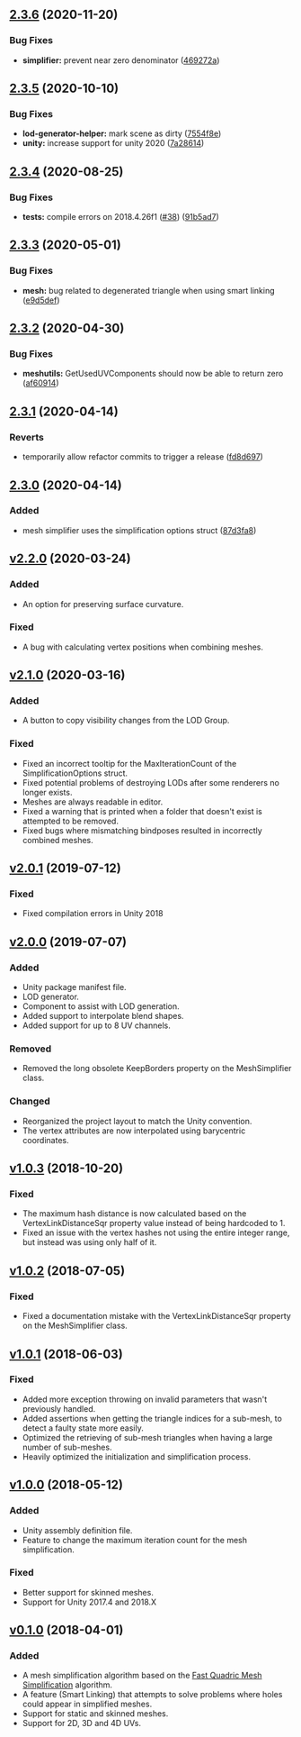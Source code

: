 ## [2.3.6](https://github.com/Whinarn/UnityMeshSimplifier/compare/v2.3.5...v2.3.6) (2020-11-20)


### Bug Fixes

* **simplifier:** prevent near zero denominator ([469272a](https://github.com/Whinarn/UnityMeshSimplifier/commit/469272ae031774383eb13253e7e2d5abbaafe79c))

## [2.3.5](https://github.com/Whinarn/UnityMeshSimplifier/compare/v2.3.4...v2.3.5) (2020-10-10)


### Bug Fixes

* **lod-generator-helper:** mark scene as dirty ([7554f8e](https://github.com/Whinarn/UnityMeshSimplifier/commit/7554f8ecb7cd105aacdad4a07d32eaf081cf7ae3))
* **unity:** increase support for unity 2020 ([7a28614](https://github.com/Whinarn/UnityMeshSimplifier/commit/7a286148aecef6f7918abce34f3e7000f2856f4a))

## [2.3.4](https://github.com/Whinarn/UnityMeshSimplifier/compare/v2.3.3...v2.3.4) (2020-08-25)


### Bug Fixes

* **tests:** compile errors on 2018.4.26f1 ([#38](https://github.com/Whinarn/UnityMeshSimplifier/issues/38)) ([91b5ad7](https://github.com/Whinarn/UnityMeshSimplifier/commit/91b5ad7de7d6f77d29275fc69d3e7506df6a586f))

## [2.3.3](https://github.com/Whinarn/UnityMeshSimplifier/compare/v2.3.2...v2.3.3) (2020-05-01)


### Bug Fixes

* **mesh:** bug related to degenerated triangle when using smart linking ([e9d5def](https://github.com/Whinarn/UnityMeshSimplifier/commit/e9d5def2eb6e18eed7e9f86943e5d32bf0721d60))

## [2.3.2](https://github.com/Whinarn/UnityMeshSimplifier/compare/v2.3.1...v2.3.2) (2020-04-30)


### Bug Fixes

* **meshutils:** GetUsedUVComponents should now be able to return zero ([af60914](https://github.com/Whinarn/UnityMeshSimplifier/commit/af6091481d212f5c98bf1f8f16cf922367f0a08d))

## [2.3.1](https://github.com/Whinarn/UnityMeshSimplifier/compare/v2.3.0...v2.3.1) (2020-04-14)


### Reverts

* temporarily allow refactor commits to trigger a release ([fd8d697](https://github.com/Whinarn/UnityMeshSimplifier/commit/fd8d69751038f0d8a6fc9880c3159d3718d6a2ee))

## [2.3.0](https://github.com/Whinarn/UnityMeshSimplifier/compare/v2.2.0...v2.3.0) (2020-04-14)

### Added

* mesh simplifier uses the simplification options struct ([87d3fa8](https://github.com/Whinarn/UnityMeshSimplifier/commit/87d3fa81419c4fce2d360572290bfecee7a3fbf9))

## [v2.2.0](https://github.com/Whinarn/UnityMeshSimplifier/compare/v2.1.0...v2.2.0) (2020-03-24)


### Added

* An option for preserving surface curvature.

### Fixed

* A bug with calculating vertex positions when combining meshes.

## [v2.1.0](https://github.com/Whinarn/UnityMeshSimplifier/compare/v2.0.1...v2.1.0) (2020-03-16)


### Added

* A button to copy visibility changes from the LOD Group.

### Fixed

* Fixed an incorrect tooltip for the MaxIterationCount of the SimplificationOptions struct.
* Fixed potential problems of destroying LODs after some renderers no longer exists.
* Meshes are always readable in editor.
* Fixed a warning that is printed when a folder that doesn't exist is attempted to be removed.
* Fixed bugs where mismatching bindposes resulted in incorrectly combined meshes.

## [v2.0.1](https://github.com/Whinarn/UnityMeshSimplifier/compare/v2.0.0...v2.0.1) (2019-07-12)


### Fixed

* Fixed compilation errors in Unity 2018

## [v2.0.0](https://github.com/Whinarn/UnityMeshSimplifier/compare/v1.0.3-legacy...v2.0.0) (2019-07-07)


### Added

* Unity package manifest file.
* LOD generator.
* Component to assist with LOD generation.
* Added support to interpolate blend shapes.
* Added support for up to 8 UV channels.

### Removed

* Removed the long obsolete KeepBorders property on the MeshSimplifier class.

### Changed

* Reorganized the project layout to match the Unity convention.
* The vertex attributes are now interpolated using barycentric coordinates.

## [v1.0.3](https://github.com/Whinarn/UnityMeshSimplifier/compare/v1.0.2-legacy...v1.0.3-legacy) (2018-10-20)


### Fixed

* The maximum hash distance is now calculated based on the VertexLinkDistanceSqr property value instead of being hardcoded to 1.
* Fixed an issue with the vertex hashes not using the entire integer range, but instead was using only half of it.

## [v1.0.2](https://github.com/Whinarn/UnityMeshSimplifier/compare/v1.0.1-legacy...v1.0.2-legacy) (2018-07-05)


### Fixed

* Fixed a documentation mistake with the VertexLinkDistanceSqr property on the MeshSimplifier class.

## [v1.0.1](https://github.com/Whinarn/UnityMeshSimplifier/compare/v1.0.0-legacy...v1.0.1-legacy) (2018-06-03)


### Fixed

* Added more exception throwing on invalid parameters that wasn't previously handled.
* Added assertions when getting the triangle indices for a sub-mesh, to detect a faulty state more easily.
* Optimized the retrieving of sub-mesh triangles when having a large number of sub-meshes.
* Heavily optimized the initialization and simplification process.

## [v1.0.0](https://github.com/Whinarn/UnityMeshSimplifier/compare/v0.1.0-legacy...v1.0.0-legacy) (2018-05-12)


### Added

* Unity assembly definition file.
* Feature to change the maximum iteration count for the mesh simplification.

### Fixed

* Better support for skinned meshes.
* Support for Unity 2017.4 and 2018.X

## [v0.1.0](https://github.com/Whinarn/UnityMeshSimplifier/releases/tag/v0.1.0-legacy) (2018-04-01)


### Added

* A mesh simplification algorithm based on the [Fast Quadric Mesh Simplification](https://github.com/sp4cerat/Fast-Quadric-Mesh-Simplification) algorithm.
* A feature (Smart Linking) that attempts to solve problems where holes could appear in simplified meshes.
* Support for static and skinned meshes.
* Support for 2D, 3D and 4D UVs.
